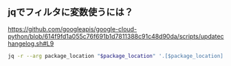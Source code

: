 ## jqでフィルタに変数使うには？

https://github.com/googleapis/google-cloud-python/blob/614f9fd1a055c76f691b1d7811388c91c48d90da/scripts/updatechangelog.sh#L9

```bash
jq -r --arg package_location "$package_location" '.[$package_location]'
```
